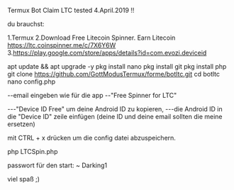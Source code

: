 Termux Bot Claim LTC 
tested 4.April.2019 !!

du brauchst:

1.Termux
2.Download Free Litecoin Spinner. Earn Litecoin https://ltc.coinspinner.me/c/7X6Y6W
3.https://play.google.com/store/apps/details?id=com.evozi.deviceid


apt update && apt upgrade -y
pkg install nano 
pkg install git
pkg install php
git clone https://github.com/GottModusTermux/forme/botltc.git
cd botltc
nano config.php

--email eingeben wie für die app 
--"Free Spinner for LTC"

---"Device ID Free" um deine Android ID zu kopieren,
---die Android ID in die "Device ID" zeile einfügen
(deine ID und deine email sollten die meine ersetzen)

mit CTRL + x drücken um die config datei abzuspeichern.

php LTCSpin.php

passwort für den start:
  ~ Darking1
  
  viel spaß ;)
